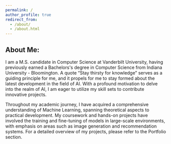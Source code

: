 ```yaml
---
permalink: /
author_profile: true
redirect_from: 
  - /about/
  - /about.html
---
```

About Me:
------

I am a M.S. candidate in Computer Science at Vanderbilt University, having previously earned a Bachelors's degree in Computer Science from Indiana University - Bloomington. A quote “Stay thirsty for knowledge” serves as a guiding principle for me, and it propels for me to stay formed about the latest development in the field of AI. With a profound motivation to delve into the realm of AI, I am eager to utilize my skill sets to contribute innovative projects.

Throughout my academic journey, I have acquired a comprehensive understanding of Machine Learning, spanning theoretical aspects to practical development. My coursework and hands-on projects have involved the training and fine-tuning of models in large-scale environments, with emphasis on areas such as image generation and recommendation systems. For a detailed overview of my projects, please refer to the Portfolio section.
